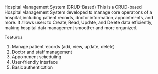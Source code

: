 Hospital Management System (CRUD-Based)
This is a CRUD-based Hospital Management System developed to manage core operations of a hospital, including patient records, doctor information, appointments, and more. It allows users to Create, Read, Update, and Delete data efficiently, making hospital data management smoother and more organized.

Features:
1. Manage patient records (add, view, update, delete)
2. Doctor and staff management
3. Appointment scheduling
4. User-friendly interface
5. Basic authentication 
